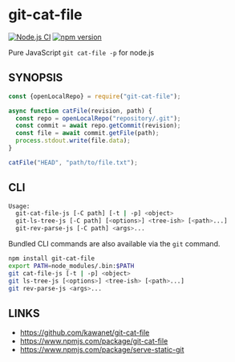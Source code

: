 # git-cat-file

[![Node.js CI](https://github.com/kawanet/git-cat-file/workflows/Node.js%20CI/badge.svg?branch=main)](https://github.com/kawanet/git-cat-file/actions/)
[![npm version](https://img.shields.io/npm/v/git-cat-file)](https://www.npmjs.com/package/git-cat-file)

Pure JavaScript `git cat-file -p` for node.js

## SYNOPSIS

```js
const {openLocalRepo} = require("git-cat-file");

async function catFile(revision, path) {
  const repo = openLocalRepo("repository/.git");
  const commit = await repo.getCommit(revision);
  const file = await commit.getFile(path);
  process.stdout.write(file.data);
}

catFile("HEAD", "path/to/file.txt");
```

## CLI

```sh
Usage:
  git-cat-file-js [-C path] [-t | -p] <object>
  git-ls-tree-js [-C path] [<options>] <tree-ish> [<path>...]
  git-rev-parse-js [-C path] <args>...
```

Bundled CLI commands are also available via the `git` command. 

```sh
npm install git-cat-file
export PATH=node_modules/.bin:$PATH
git cat-file-js [-t | -p] <object>
git ls-tree-js [<options>] <tree-ish> [<path>...]
git rev-parse-js <args>...
```

## LINKS

- https://github.com/kawanet/git-cat-file
- https://www.npmjs.com/package/git-cat-file
- https://www.npmjs.com/package/serve-static-git
